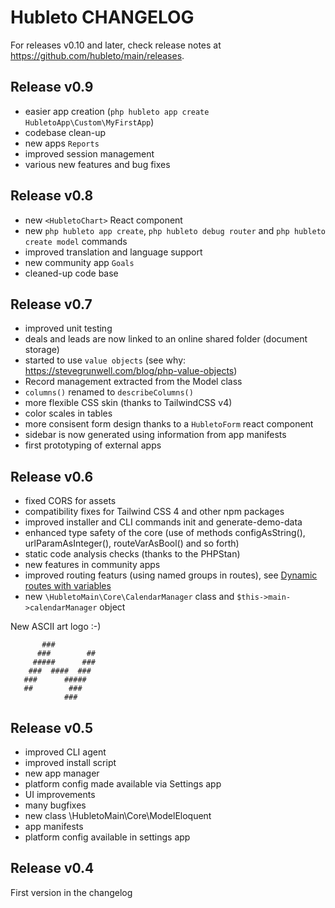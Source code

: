 # Hubleto CHANGELOG

For releases v0.10 and later, check release notes at https://github.com/hubleto/main/releases.

## Release v0.9

  * easier app creation (`php hubleto app create HubletoApp\Custom\MyFirstApp`)
  * codebase clean-up
  * new apps `Reports`
  * improved session management
  * various new features and bug fixes

## Release v0.8

  * new `<HubletoChart>` React component
  * new `php hubleto app create`, `php hubleto debug router` and `php hubleto create model` commands
  * improved translation and language support
  * new community app `Goals`
  * cleaned-up code base

## Release v0.7

  * improved unit testing
  * deals and leads are now linked to an online shared folder (document storage)
  * started to use `value objects` (see why: https://stevegrunwell.com/blog/php-value-objects)
  * Record management extracted from the Model class
  * `columns()` renamed to `describeColumns()`
  * more flexible CSS skin (thanks to TailwindCSS v4)
  * color scales in tables
  * more consisent form design thanks to a `HubletoForm` react component
  * sidebar is now generated using information from app manifests
  * first prototyping of external apps

## Release v0.6

  * fixed CORS for assets
  * compatibility fixes for Tailwind CSS 4 and other npm packages
  * improved installer and CLI commands init and generate-demo-data
  * enhanced type safety of the core (use of methods configAsString(), urlParamAsInteger(), routeVarAsBool() and so forth)
  * static code analysis checks (thanks to the PHPStan)
  * new features in community apps
  * improved routing featurs (using named groups in routes), see [Dynamic routes with variables](https://developer.hubleto.com/tutorial/advanced/dynamic-routes)
  * new `\HubletoMain\Core\CalendarManager` class and `$this->main->calendarManager` object

New ASCII art logo :-)

```
       ###         
      ###        ##
     #####      ###
    ###  ####  ### 
   ###      #####  
   ##        ###   
            ###    
```

## Release v0.5

  * improved CLI agent
  * improved install script
  * new app manager
  * platform config made available via Settings app
  * UI improvements
  * many bugfixes
  * new class \HubletoMain\Core\ModelEloquent
  * app manifests
  * platform config available in settings app

## Release v0.4

First version in the changelog